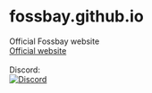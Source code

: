 # fossbay.github.io
Official Fossbay website <br>
<a href="https://fossbay.github.io/" target="_blank">Official website</a>
<br>
<br>
Discord:  
<a href="https://discord.gg/zeA6ZtgzrS" target="_blank">
  <img alt="Discord" src="https://img.shields.io/badge/Discord-open-brightgreen" />
